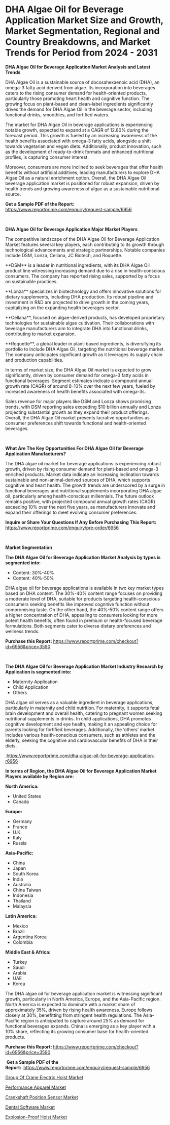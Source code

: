 <p><h1>DHA Algae Oil for Beverage Application Market Size and Growth, Market Segmentation, Regional and Country Breakdowns, and Market Trends for Period from 2024 -  2031</h1></p><p><strong>DHA Algae Oil for Beverage Application Market Analysis and Latest Trends</strong></p>
<p><p>DHA Algae Oil is a sustainable source of docosahexaenoic acid (DHA), an omega-3 fatty acid derived from algae. Its incorporation into beverages caters to the rising consumer demand for health-oriented products, particularly those promoting heart health and cognitive function. The growing focus on plant-based and clean-label ingredients significantly drives the demand for DHA Algae Oil in the beverage sector, including functional drinks, smoothies, and fortified waters.</p><p>The market for DHA Algae Oil in beverage applications is experiencing notable growth, expected to expand at a CAGR of 12.80% during the forecast period. This growth is fueled by an increasing awareness of the health benefits associated with omega-3 fatty acids, alongside a shift towards vegetarian and vegan diets. Additionally, product innovation, such as the development of ready-to-drink formats and enhanced nutritional profiles, is capturing consumer interest. </p><p>Moreover, consumers are more inclined to seek beverages that offer health benefits without artificial additives, leading manufacturers to explore DHA Algae Oil as a natural enrichment option. Overall, the DHA Algae Oil beverage application market is positioned for robust expansion, driven by health trends and growing awareness of algae as a sustainable nutritional source.</p></p>
<p><strong>Get a Sample PDF of the Report:&nbsp;</strong> <a href="https://www.reportprime.com/enquiry/request-sample/6956">https://www.reportprime.com/enquiry/request-sample/6956</a></p>
<p>&nbsp;</p>
<p><strong>DHA Algae Oil for Beverage Application Major Market Players</strong></p>
<p><p>The competitive landscape of the DHA Algae Oil for Beverage Application Market features several key players, each contributing to its growth through technological advancements and strategic partnerships. Notable companies include DSM, Lonza, Cellana, JC Biotech, and Roquette.</p><p>**DSM** is a leader in nutritional ingredients, with its DHA Algae Oil product line witnessing increasing demand due to a rise in health-conscious consumers. The company has reported rising sales, supported by a focus on sustainable practices. </p><p>**Lonza** specializes in biotechnology and offers innovative solutions for dietary supplements, including DHA production. Its robust pipeline and investment in R&D are projected to drive growth in the coming years, capitalizing on the expanding health beverages sector. </p><p>**Cellana**, focused on algae-derived products, has developed proprietary technologies for sustainable algae cultivation. Their collaborations with beverage manufacturers aim to integrate DHA into functional drinks, contributing to market expansion.</p><p>**Roquette**, a global leader in plant-based ingredients, is diversifying its portfolio to include DHA Algae Oil, targeting the nutritional beverage market. The company anticipates significant growth as it leverages its supply chain and production capabilities.</p><p>In terms of market size, the DHA Algae Oil market is expected to grow significantly, driven by consumer demand for omega-3 fatty acids in functional beverages. Segment estimates indicate a compound annual growth rate (CAGR) of around 8-10% over the next few years, fueled by increased awareness of health benefits associated with omega-3s.</p><p>Sales revenue for major players like DSM and Lonza shows promising trends, with DSM reporting sales exceeding $10 billion annually and Lonza projecting substantial growth as they expand their product offerings. Overall, the DHA Algae Oil market presents lucrative opportunities as consumer preferences shift towards functional and health-oriented beverages.</p></p>
<p>&nbsp;</p>
<p><strong>What Are The Key Opportunities For DHA Algae Oil for Beverage Application Manufacturers?</strong></p>
<p><p>The DHA algae oil market for beverage applications is experiencing robust growth, driven by rising consumer demand for plant-based and omega-3 enriched products. Market data indicate an increasing inclination towards sustainable and non-animal-derived sources of DHA, which supports cognitive and heart health. The growth trends are underscored by a surge in functional beverages and nutritional supplements incorporating DHA algae oil, particularly among health-conscious millennials. The future outlook remains positive, with projected compound annual growth rates (CAGR) exceeding 10% over the next five years, as manufacturers innovate and expand their offerings to meet evolving consumer preferences.</p></p>
<p><strong>Inquire or Share Your Questions If Any Before Purchasing This Report:</strong> <a href="https://www.reportprime.com/enquiry/pre-order/6956">https://www.reportprime.com/enquiry/pre-order/6956</a></p>
<p>&nbsp;</p>
<p><strong>Market Segmentation</strong></p>
<p><strong>The DHA Algae Oil for Beverage Application Market Analysis by types is segmented into:</strong></p>
<p><ul><li>Content: 30%-40%</li><li>Content: 40%-50%</li></ul></p>
<p><p>DHA algae oil for beverage applications is available in two key market types based on DHA content. The 30%-40% content range focuses on providing a moderate level of DHA, suitable for products targeting health-conscious consumers seeking benefits like improved cognitive function without compromising taste. On the other hand, the 40%-50% content range offers a higher concentration of DHA, appealing to consumers looking for more potent health benefits, often found in premium or health-focused beverage formulations. Both segments cater to diverse dietary preferences and wellness trends.</p></p>
<p><strong>Purchase this Report:&nbsp;</strong><a href="https://www.reportprime.com/checkout?id=6956&price=3590">https://www.reportprime.com/checkout?id=6956&price=3590</a></p>
<p>&nbsp;</p>
<p><strong>The DHA Algae Oil for Beverage Application Market Industry Research by Application is segmented into:</strong></p>
<p><ul><li>Maternity Application</li><li>Child Application</li><li>Others</li></ul></p>
<p><p>DHA algae oil serves as a valuable ingredient in beverage applications, particularly in maternity and child nutrition. For maternity, it supports fetal brain development and overall health, catering to pregnant women seeking nutritional supplements in drinks. In child applications, DHA promotes cognitive development and eye health, making it an appealing choice for parents looking for fortified beverages. Additionally, the ‘others’ market includes various health-conscious consumers, such as athletes and the elderly, seeking the cognitive and cardiovascular benefits of DHA in their diets.</p></p>
<p><a href="https://www.reportprime.com/dha-algae-oil-for-beverage-application-r6956">&nbsp;https://www.reportprime.com/dha-algae-oil-for-beverage-application-r6956</a></p>
<p><strong>In terms of Region, the DHA Algae Oil for Beverage Application Market Players available by Region are:</strong></p>
<p>
    <p> <strong> North America: </strong>
        <ul>
            <li>United States</li>
            <li>Canada</li>
        </ul>
        </p> 
    <p> <strong> Europe: </strong>
        <ul>
            <li>Germany</li>
            <li>France</li>
            <li>U.K.</li>
            <li>Italy</li>
            <li>Russia</li>
        </ul>
        </p> 
    <p> <strong> Asia-Pacific: </strong>
        <ul>
            <li>China</li>
            <li>Japan</li>
            <li>South Korea</li>
            <li>India</li>
            <li>Australia</li>
            <li>China Taiwan</li>
            <li>Indonesia</li>
            <li>Thailand</li>
            <li>Malaysia</li>
        </ul>
        </p> 
    <p> <strong> Latin America: </strong>
        <ul>
            <li>Mexico</li>
            <li>Brazil</li>
            <li>Argentina Korea</li>
            <li>Colombia</li>
        </ul>
        </p> 
    <p> <strong> Middle East & Africa: </strong>
        <ul>
            <li>Turkey</li>
            <li>Saudi</li>
            <li>Arabia</li>
            <li>UAE</li>
            <li>Korea</li>
        </ul>
    </p>
    </p>
<p><p>The DHA algae oil for beverage application market is witnessing significant growth, particularly in North America, Europe, and the Asia-Pacific region. North America is expected to dominate with a market share of approximately 35%, driven by rising health awareness. Europe follows closely at 30%, benefitting from stringent health regulations. The Asia-Pacific region is anticipated to capture around 25% as demand for functional beverages expands. China is emerging as a key player with a 10% share, reflecting its growing consumer base for health-oriented products.</p></p>
<p><strong>Purchase this Report: </strong><a href="https://www.reportprime.com/checkout?id=6956&price=3590">https://www.reportprime.com/checkout?id=6956&price=3590</a></p>
<p>&nbsp;<strong>Get a Sample PDF of the Report:&nbsp;&nbsp;</strong><a href="https://www.reportprime.com/enquiry/request-sample/6956">https://www.reportprime.com/enquiry/request-sample/6956</a></p>
<p><strong></strong></p>
<p><p><a href="https://issuu.com/reportprime-2/docs/group-of-crane-electric-hoist-marke_73bf89d112c157">Group Of Crane Electric Hoist Market</a></p><p><a href="https://medium.com/@ruth.macdonald08580/performance-apparel-market-trends-and-analysis-opportunities-and-challenges-for-future-growth-7e2f38d6e157">Performance Apparel Market</a></p><p><a href="https://www.linkedin.com/pulse/crankshaft-position-sensor-market-trends-analysis-opportunities-l24he?trackingId=wC44vuU%2BSrCwL1wYrga03A%3D%3D">Crankshaft Position Sensor Market</a></p><p><a href="https://www.linkedin.com/pulse/dental-software-market-global-regional-analysis-focus-qrqvc?trackingId=LPVae%2FLTQdeKiTnt5UdGyw%3D%3D">Dental Software Market</a></p><p><a href="https://issuu.com/reportprime-2/docs/explosion-proof-hoist-market-size-2_0958602826c1d1">Explosion-Proof Hoist Market</a></p></p>